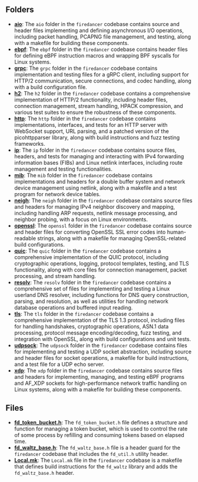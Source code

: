 ## Folders
- **[aio](waltz/aio.driver.md)**: The `aio` folder in the `firedancer` codebase contains source and header files implementing and defining asynchronous I/O operations, including packet handling, PCAPNG file management, and testing, along with a makefile for building these components.
- **[ebpf](waltz/ebpf.driver.md)**: The `ebpf` folder in the `firedancer` codebase contains header files for defining eBPF instruction macros and wrapping BPF syscalls for Linux systems.
- **[grpc](waltz/grpc.driver.md)**: The `grpc` folder in the `firedancer` codebase contains implementation and testing files for a gRPC client, including support for HTTP/2 communication, secure connections, and codec handling, along with a build configuration file.
- **[h2](waltz/h2.driver.md)**: The `h2` folder in the `firedancer` codebase contains a comprehensive implementation of HTTP/2 functionality, including header files, connection management, stream handling, HPACK compression, and various test suites to ensure the robustness of these components.
- **[http](waltz/http.driver.md)**: The `http` folder in the `firedancer` codebase contains implementations, interfaces, and tests for an HTTP server with WebSocket support, URL parsing, and a patched version of the picohttpparser library, along with build instructions and fuzz testing frameworks.
- **[ip](waltz/ip.driver.md)**: The `ip` folder in the `firedancer` codebase contains source files, headers, and tests for managing and interacting with IPv4 forwarding information bases (FIBs) and Linux netlink interfaces, including route management and testing functionalities.
- **[mib](waltz/mib.driver.md)**: The `mib` folder in the `firedancer` codebase contains implementations and headers for a double buffer system and network device management using netlink, along with a makefile and a test program for network device tables.
- **[neigh](waltz/neigh.driver.md)**: The `neigh` folder in the `firedancer` codebase contains source files and headers for managing IPv4 neighbor discovery and mapping, including handling ARP requests, netlink message processing, and neighbor probing, with a focus on Linux environments.
- **[openssl](waltz/openssl.driver.md)**: The `openssl` folder in the `firedancer` codebase contains source and header files for converting OpenSSL SSL error codes into human-readable strings, along with a makefile for managing OpenSSL-related build configurations.
- **[quic](waltz/quic.driver.md)**: The `quic` folder in the `firedancer` codebase contains a comprehensive implementation of the QUIC protocol, including cryptographic operations, logging, protocol templates, testing, and TLS functionality, along with core files for connection management, packet processing, and stream handling.
- **[resolv](waltz/resolv.driver.md)**: The `resolv` folder in the `firedancer` codebase contains a comprehensive set of files for implementing and testing a Linux userland DNS resolver, including functions for DNS query construction, parsing, and resolution, as well as utilities for handling network database operations and buffered input reading.
- **[tls](waltz/tls.driver.md)**: The `tls` folder in the `firedancer` codebase contains a comprehensive implementation of the TLS 1.3 protocol, including files for handling handshakes, cryptographic operations, ASN.1 data processing, protocol message encoding/decoding, fuzz testing, and integration with OpenSSL, along with build configurations and unit tests.
- **[udpsock](waltz/udpsock.driver.md)**: The `udpsock` folder in the `firedancer` codebase contains files for implementing and testing a UDP socket abstraction, including source and header files for socket operations, a makefile for build instructions, and a test file for a UDP echo server.
- **[xdp](waltz/xdp.driver.md)**: The `xdp` folder in the `firedancer` codebase contains source files and headers for implementing, managing, and testing eBPF programs and AF_XDP sockets for high-performance network traffic handling on Linux systems, along with a makefile for building these components.

## Files
- **[fd_token_bucket.h](waltz/fd_token_bucket.h.driver.md)**: The `fd_token_bucket.h` file defines a structure and function for managing a token bucket, which is used to control the rate of some process by refilling and consuming tokens based on elapsed time.
- **[fd_waltz_base.h](waltz/fd_waltz_base.h.driver.md)**: The `fd_waltz_base.h` file is a header guard for the `firedancer` codebase that includes the `fd_util.h` utility header.
- **[Local.mk](waltz/Local.mk.driver.md)**: The `Local.mk` file in the `firedancer` codebase is a makefile that defines build instructions for the `fd_waltz` library and adds the `fd_waltz_base.h` header.

